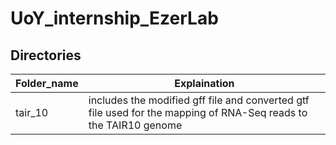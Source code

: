 # UoY_internship_EzerLab

## Directories
| Folder_name | Explaination                     |
| ------- | ---------------------------------------------------------------------------------------------------------------- |
| tair_10 | includes the modified gff file and converted gtf file used for the mapping of RNA-Seq reads to the TAIR10 genome |